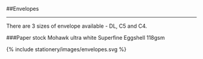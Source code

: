 <section id="stationery-page-envelopes">
</section>

##Envelopes
<hr>
There are 3 sizes of envelope available - DL, C5 and C4.

###Paper stock
Mohawk ultra white Superfine Eggshell 118gsm

{% include stationery/images/envelopes.svg %}